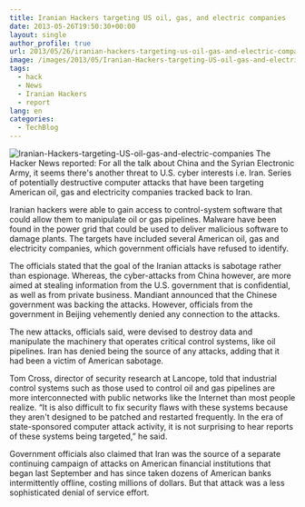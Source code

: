 ```yaml
---
title: Iranian Hackers targeting US oil, gas, and electric companies
date: 2013-05-26T19:50:30+00:00
layout: single
author_profile: true
url: 2013/05/26/iranian-hackers-targeting-us-oil-gas-and-electric-companies/
image: /images/2013/05/Iranian-Hackers-targeting-US-oil-gas-and-electric-companies.jpg
tags:
  - hack
  - News
  - Iranian Hackers
  - report
lang: en
categories: 
  - TechBlog
---
```

![Iranian-Hackers-targeting-US-oil-gas-and-electric-companies](/images/2013/05/Iranian-Hackers-targeting-US-oil-gas-and-electric-companies.jpg)
The Hacker News reported: For all the talk about China and the Syrian Electronic Army, it seems there's another threat to U.S. cyber interests i.e. Iran. Series of potentially destructive computer attacks that have been targeting American oil, gas and electricity companies tracked back to Iran.

Iranian hackers were able to gain access to control-system software that could allow them to manipulate oil or gas pipelines. Malware have been found in the power grid that could be used to deliver malicious software to damage plants. The targets have included several American oil, gas and electricity companies, which government officials have refused to identify.

The officials stated that the goal of the Iranian attacks is sabotage rather than espionage. Whereas, the cyber-attacks from China however, are more aimed at stealing information from the U.S. government that is confidential, as well as from private business. Mandiant announced that the Chinese government was backing the attacks. However, officials from the government in Beijing vehemently denied any connection to the attacks.

The new attacks, officials said, were devised to destroy data and manipulate the machinery that operates critical control systems, like oil pipelines. Iran has denied being the source of any attacks, adding that it had been a victim of American sabotage.

Tom Cross, director of security research at Lancope, told that industrial control systems such as those used to control oil and gas pipelines are more interconnected with public networks like the Internet than most people realize. “It is also difficult to fix security flaws with these systems because they aren't designed to be patched and restarted frequently. In the era of state-sponsored computer attack activity, it is not surprising to hear reports of these systems being targeted,” he said.

Government officials also claimed that Iran was the source of a separate continuing campaign of attacks on American financial institutions that began last September and has since taken dozens of American banks intermittently offline, costing millions of dollars. But that attack was a less sophisticated denial of service effort.
